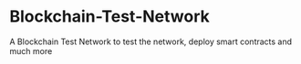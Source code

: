 # Blockchain-Test-Network
A Blockchain Test Network to test the network, deploy smart contracts and much more
